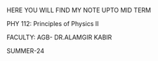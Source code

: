 HERE YOU WILL FIND MY NOTE UPTO MID TERM




PHY 112: Principles of Physics II

FACULTY: AGB- DR.ALAMGIR KABIR

SUMMER-24
